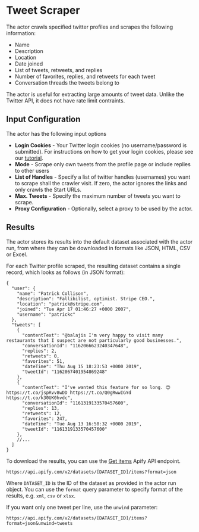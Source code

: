 # Tweet Scraper

The actor crawls specified twitter profiles and scrapes the following information:

- Name
- Description
- Location
- Date joined
- List of tweets, retweets, and replies
- Number of favorites, replies, and retweets for each tweet
- Conversation threads the tweets belong to

The actor is useful for extracting large amounts of tweet data. Unlike the Twitter API, it does not have rate limit contraints.

## Input Configuration

The actor has the following input options

- **Login Cookies** - Your Twitter login cookies (no username/password is submitted). For instructions on how to get your login cookies, please see our [tutorial](https://apify.com/help-dev/en/articles/1444249-log-in-to-website-by-transferring-cookies-from-web-browser).
- **Mode** - Scrape only own tweets from the profile page or include replies to other users
- **List of Handles** - Specify a list of twitter handles (usernames) you want to scrape
  shall the crawler visit. If zero, the actor ignores the links and only crawls the Start URLs.
- **Max. Tweets** - Specify the maximum number of tweets you want to scrape.
- **Proxy Configuration** - Optionally, select a proxy to be used by the actor.

## Results

The actor stores its results into the default dataset associated with the actor run,
from where they can be downloaded in formats like JSON, HTML, CSV or Excel.

For each Twitter profile scraped, the resulting dataset contains a single record, which looks as follows (in JSON format):

```jsonc
{
  "user": {
    "name": "Patrick Collison",
    "description": "Fallibilist, optimist. Stripe CEO.",
    "location": "patrick@stripe.com",
    "joined": "Tue Apr 17 01:46:27 +0000 2007",
    "username": "patrickc"
  },
  "tweets": [
    {
      "contentText": "@balajis I'm very happy to visit many restaurants that I suspect are not particularly good businesses.",
      "conversationId": "1162066623240347648",
      "replies": 2,
      "retweets": 0,
      "favorites": 51,
      "dateTime": "Thu Aug 15 18:23:53 +0000 2019",
      "tweetId": "1162067401954869248"
    },
    {
      "contentText": "I've wanted this feature for so long. 😍 https://t.co/jspRvv8wDD https://t.co/Q0gRwwIGYd https://t.co/k30UK0hvdc",
      "conversationId": "1161319133570457600",
      "replies": 13,
      "retweets": 12,
      "favorites": 247,
      "dateTime": "Tue Aug 13 16:50:32 +0000 2019",
      "tweetId": "1161319133570457600"
    },
    //...
  ]
}
```

To download the results, you can use the [Get items](https://apify.com/docs/api/v2#/reference/datasets/item-collection/get-items) Apify API endpoint.

```
https://api.apify.com/v2/datasets/[DATASET_ID]/items?format=json
```

Where `DATASET_ID` is the ID of the dataset as provided in the actor run object. You can use the `format` query parameter to specify format of the results, e.g. `xml`, `csv` or `xlsx`.

If you want only one tweet per line, use the `unwind` parameter:

```
https://api.apify.com/v2/datasets/[DATASET_ID]/items?format=json&unwind=tweets
```
